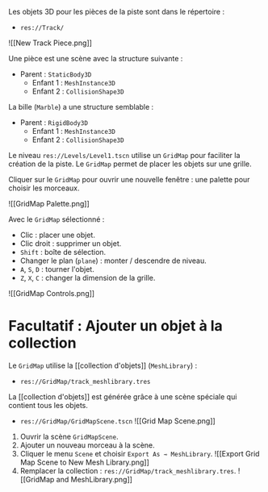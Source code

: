 Les objets 3D pour les pièces de la piste sont dans le répertoire :
- `res://Track/`

![[New Track Piece.png]]

Une pièce est une scène avec la structure suivante :
- Parent : `StaticBody3D`
	- Enfant 1 : `MeshInstance3D`
	- Enfant 2 : `CollisionShape3D`

La bille (`Marble`) a une structure semblable :
- Parent : `RigidBody3D`
	- Enfant 1 : `MeshInstance3D`
	- Enfant 2 : `CollisionShape3D`

Le niveau `res://Levels/Level1.tscn` utilise un `GridMap` pour faciliter la création de la piste. Le `GridMap` permet de placer les objets sur une grille.

Cliquer sur le `GridMap` pour ouvrir une nouvelle fenêtre : une palette pour choisir les morceaux. 

![[GridMap Palette.png]]

Avec le `GridMap` sélectionné :
- Clic : placer une objet.
- Clic droit : supprimer un objet.
- `Shift` : boîte de sélection.
- Changer le plan (`plane`) : monter / descendre de niveau.
- `A`, `S`, `D` : tourner l'objet.
- `Z`, `X`, `C` : changer la dimension de la grille.

![[GridMap Controls.png]]


# Facultatif : Ajouter un objet à la collection

Le `GridMap` utilise la [[collection d'objets]] (`MeshLibrary`) :
- `res://GridMap/track_meshlibrary.tres`

La [[collection d'objets]] est générée grâce à une scène spéciale qui contient tous les objets.
- `res://GridMap/GridMapScene.tscn`
![[Grid Map Scene.png]]

1. Ouvrir la scène `GridMapScene`. 
2. Ajouter un nouveau morceau à la scène.
3. Cliquer le menu `Scene` et choisir `Export As ⇾ MeshLibrary`.
	 ![[Export Grid Map Scene to New Mesh Library.png]]
4. Remplacer la collection : `res://GridMap/track_meshlibrary.tres`.
	![[GridMap and MeshLibrary.png]]